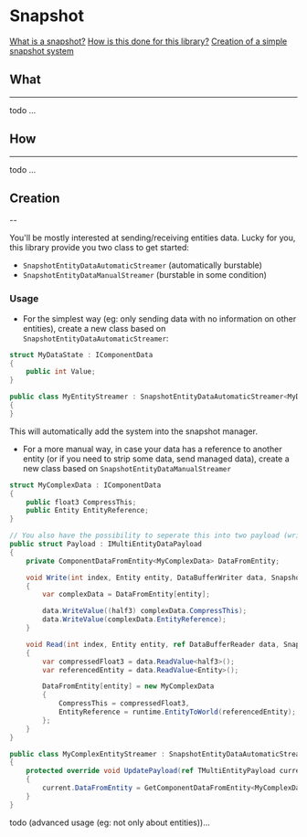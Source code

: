 # Snapshot
[What is a snapshot?](#What)
[How is this done for this library?](#How)
[Creation of a simple snapshot system](#Creation)

## What
---

todo ...

## How
---

todo ...

## Creation
--

You'll be mostly interested at sending/receiving entities data.
Lucky for you, this library provide you two class to get started:
- `SnapshotEntityDataAutomaticStreamer` (automatically burstable)
- `SnapshotEntityDataManualStreamer` (burstable in some condition)    

### Usage   
- For the simplest way (eg: only sending data with no information on other entities), create a new class based on `SnapshotEntityDataAutomaticStreamer`:
```c#
struct MyDataState : IComponentData
{
    public int Value;
}

public class MyEntityStreamer : SnapshotEntityDataAutomaticStreamer<MyDataState>
{
}
```
This will automatically add the system into the snapshot manager.

- For a more manual way, in case your data has a reference to another entity (or if you need to strip some data, send managed data), create a new class based on `SnapshotEntityDataManualStreamer`
```c#
struct MyComplexData : IComponentData
{
    public float3 CompressThis;
    public Entity EntityReference;
}

// You also have the possibility to seperate this into two payload (write and read) (eg: if you have non burstable function in the Read function).
public struct Payload : IMultiEntityDataPayload
{
    private ComponentDataFromEntity<MyComplexData> DataFromEntity;

    void Write(int index, Entity entity, DataBufferWriter data, SnapshotReceiver receiver, StSnapshotRuntime runtime);
    {
        var complexData = DataFromEntity[entity];

        data.WriteValue((half3) complexData.CompressThis);
        data.WriteValue(complexData.EntityReference);
    }

    void Read(int index, Entity entity, ref DataBufferReader data, SnapshotSender sender, StSnapshotRuntime runtime)
    {
        var compressedFloat3 = data.ReadValue<half3>();
        var referencedEntity = data.ReadValue<Entity>();

        DataFromEntity[entity] = new MyComplexData
        {
            CompressThis = compressedFloat3,
            EntityReference = runtime.EntityToWorld(referencedEntity);
        };
    }
}

public class MyComplexEntityStreamer : SnapshotEntityDataAutomaticStreamer<MyComplexData>
{
    protected override void UpdatePayload(ref TMultiEntityPayload current)
    {
        current.DataFromEntity = GetComponentDataFromEntity<MyComplexData>();
    }
}
```

todo (advanced usage (eg: not only about entities))...